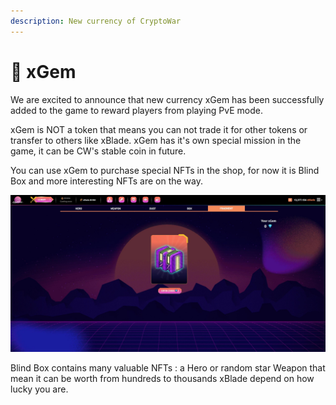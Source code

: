 ```yaml
---
description: New currency of CryptoWar
---
```


# 💎 xGem

We are excited to announce that new currency xGem has been successfully added to the game to reward players from playing PvE mode.

xGem is NOT a token that means you can not trade it for other tokens or transfer to others like xBlade. xGem has it's own special mission in the game, it can be CW's stable coin in future.

You can use xGem to purchase special NFTs in the shop, for now it is Blind Box and more interesting NFTs are on the way.

![xGem shop](<../.gitbook/assets/21 (1).jpg>)

Blind Box contains many valuable NFTs : a Hero or random star Weapon that mean it can be worth from hundreds to thousands xBlade depend on how lucky you are.
